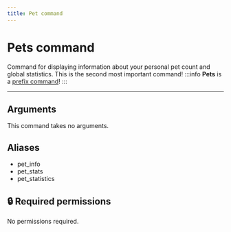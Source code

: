```yaml
---
title: Pet command
---
```

# Pets command

Command for displaying information about your personal pet count and global statistics. This is the second most important command!
:::info
**Pets** is a [prefix command](https://docs.monni.fyi/commands/prefix)!
:::

---
## Arguments

This command takes no arguments.

## Aliases

- pet_info
- pet_stats
- pet_statistics

## 🔒 Required permissions

No permissions required.
